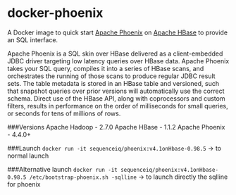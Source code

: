 docker-phoenix
==============

A Docker image to quick start [Apache Phoenix](http://phoenix.apache.org/) on [Apache HBase](https://hbase.apache.org/)
to provide an SQL interface.

Apache Phoenix is a SQL skin over HBase delivered as a client-embedded JDBC driver targeting low latency queries over HBase data. Apache Phoenix takes your SQL query, compiles it into a series of HBase scans, and orchestrates the running of those scans to produce regular JDBC result sets. The table metadata is stored in an HBase table and versioned, such that snapshot queries over prior versions will automatically use the correct schema. Direct use of the HBase API, along with coprocessors and custom filters, results in performance on the order of milliseconds for small queries, or seconds for tens of millions of rows.

###Versions
Apache Hadoop - 2.7.0
Apache HBase - 1.1.2
Apache Phoenix - 4.4.0+

###Launch
`docker run -it sequenceiq/phoenix:v4.1onHbase-0.98.5` -> to normal launch

###Alternative launch
`docker run -it sequenceiq/phoenix:v4.1onHbase-0.98.5 /etc/bootstrap-phoenix.sh -sqlline` -> to launch directly the sqlline for phoenix

